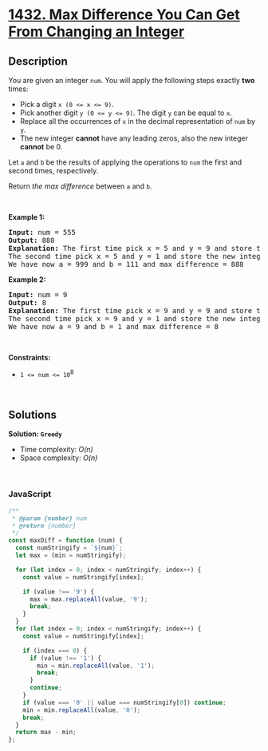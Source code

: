 # [1432. Max Difference You Can Get From Changing an Integer](https://leetcode.com/problems/max-difference-you-can-get-from-changing-an-integer)

## Description

<div class="_1l1MA" data-track-load="description_content"><p>You are given an integer <code>num</code>. You will apply the following steps exactly <strong>two</strong> times:</p>

<ul>
	<li>Pick a digit <code>x (0 &lt;= x &lt;= 9)</code>.</li>
	<li>Pick another digit <code>y (0 &lt;= y &lt;= 9)</code>. The digit <code>y</code> can be equal to <code>x</code>.</li>
	<li>Replace all the occurrences of <code>x</code> in the decimal representation of <code>num</code> by <code>y</code>.</li>
	<li>The new integer <strong>cannot</strong> have any leading zeros, also the new integer <strong>cannot</strong> be 0.</li>
</ul>

<p>Let <code>a</code> and <code>b</code> be the results of applying the operations to <code>num</code> the first and second times, respectively.</p>

<p>Return <em>the max difference</em> between <code>a</code> and <code>b</code>.</p>

<p>&nbsp;</p>
<p><strong class="example">Example 1:</strong></p>

<pre><strong>Input:</strong> num = 555
<strong>Output:</strong> 888
<strong>Explanation:</strong> The first time pick x = 5 and y = 9 and store the new integer in a.
The second time pick x = 5 and y = 1 and store the new integer in b.
We have now a = 999 and b = 111 and max difference = 888
</pre>

<p><strong class="example">Example 2:</strong></p>

<pre><strong>Input:</strong> num = 9
<strong>Output:</strong> 8
<strong>Explanation:</strong> The first time pick x = 9 and y = 9 and store the new integer in a.
The second time pick x = 9 and y = 1 and store the new integer in b.
We have now a = 9 and b = 1 and max difference = 8
</pre>

<p>&nbsp;</p>
<p><strong>Constraints:</strong></p>

<ul>
	<li><code>1 &lt;= num &lt;= 10</code><sup>8</sup></li>
</ul>
</div>

<p>&nbsp;</p>

## Solutions

**Solution: `Greedy`**

- Time complexity: <em>O(n)</em>
- Space complexity: <em>O(n)</em>

<p>&nbsp;</p>

### **JavaScript**

```js
/**
 * @param {number} num
 * @return {number}
 */
const maxDiff = function (num) {
  const numStringify = `${num}`;
  let max = (min = numStringify);

  for (let index = 0; index < numStringify; index++) {
    const value = numStringify[index];

    if (value !== '9') {
      max = max.replaceAll(value, '9');
      break;
    }
  }
  for (let index = 0; index < numStringify; index++) {
    const value = numStringify[index];

    if (index === 0) {
      if (value !== '1') {
        min = min.replaceAll(value, '1');
        break;
      }
      continue;
    }
    if (value === '0' || value === numStringify[0]) continue;
    min = min.replaceAll(value, '0');
    break;
  }
  return max - min;
};
```
